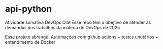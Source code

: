 # api-python
Atividade somativa DevOps
Olá! Esse repo tem o obejtivo de atender as demandas dos trabalhos da materia de DevOps de 2025

Esse projeto abrange: 
Automações com github actions + testes unutários + entendimento de Docker

